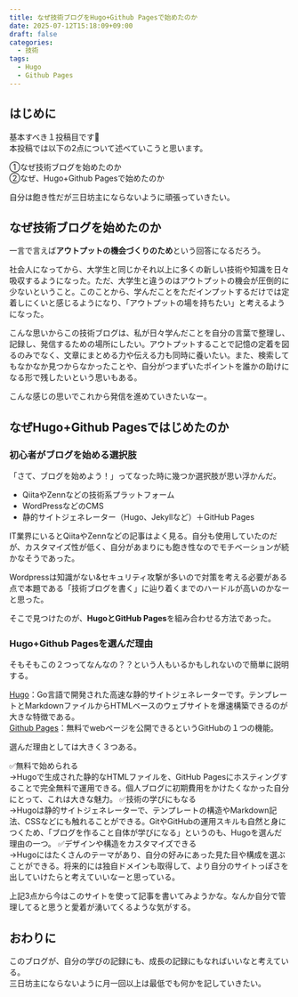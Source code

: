 ```yaml
---
title: なぜ技術ブログをHugo+Github Pagesで始めたのか
date: 2025-07-12T15:18:09+09:00
draft: false
categories:
  - 技術
tags:
  - Hugo
  - Github Pages
---
```


## はじめに
基本すべき１投稿目です👏  
本投稿では以下の2点について述べていこうと思います。  

①なぜ技術ブログを始めたのか   
②なぜ、Hugo+Github Pagesで始めたのか  

自分は飽き性だが三日坊主にならないように頑張っていきたい。

## なぜ技術ブログを始めたのか
一言で言えば**アウトプットの機会づくりのため**という回答になるだろう。  

社会人になってから、大学生と同じかそれ以上に多くの新しい技術や知識を日々吸収するようになった。ただ、大学生と違うのはアウトプットの機会が圧倒的に少ないということ。このことから、学んだことをただインプットするだけでは定着しにくいと感じるようになり、「アウトプットの場を持ちたい」と考えるようになった。  

こんな思いからこの技術ブログは、私が日々学んだことを自分の言葉で整理し、記録し、発信するための場所にしたい。アウトプットすることで記憶の定着を図るのみでなく、文章にまとめる力や伝える力も同時に養いたい。また、検索してもなかなか見つからなかったことや、自分がつまずいたポイントを誰かの助けになる形で残したいという思いもある。  

こんな感じの思いでこれから発信を進めていきたいなー。  

## なぜHugo+Github Pagesではじめたのか
### 初心者がブログを始める選択肢
「さて、ブログを始めよう！」ってなった時に幾つか選択肢が思い浮かんだ。

- QiitaやZennなどの技術系プラットフォーム
- WordPressなどのCMS
- 静的サイトジェネレーター（Hugo、Jekyllなど）＋GitHub Pages

IT業界にいるとQiitaやZennなどの記事はよく見る。自分も使用していたのだが、カスタマイズ性が低く、自分があまりにも飽き性なのでモチベーションが続かなそうであった。  

Wordpressは知識がない&セキュリティ攻撃が多いので対策を考える必要がある点で本題である「技術ブログを書く」に辿り着くまでのハードルが高いのかなーと思った。  

そこで見つけたのが、**HugoとGitHub Pages**を組み合わせる方法であった。

### Hugo+Github Pagesを選んだ理由
そもそもこの２つってなんなの？？という人もいるかもしれないので簡単に説明する。

[Hugo](https://gohugo.io/)：Go言語で開発された高速な静的サイトジェネレーターです。テンプレートとMarkdownファイルからHTMLベースのウェブサイトを爆速構築できるのが大きな特徴である。  
[Github Pages](https://docs.github.com/ja/pages/getting-started-with-github-pages/creating-a-github-pages-site)：無料でwebページを公開できるというGitHubの１つの機能。  

選んだ理由としては大きく３つある。  

✅無料で始められる  
→Hugoで生成された静的なHTMLファイルを、GitHub Pagesにホスティングすることで完全無料で運用できる。個人ブログに初期費用をかけたくなかった自分にとって、これは大きな魅力。
✅技術の学びにもなる  
→Hugoは静的サイトジェネレーターで、テンプレートの構造やMarkdown記法、CSSなどにも触れることができる。GitやGitHubの運用スキルも自然と身につくため、「ブログを作ること自体が学びになる」というのも、Hugoを選んだ理由の一つ。
✅デザインや構造をカスタマイズできる  
→Hugoにはたくさんのテーマがあり、自分の好みにあった見た目や構成を選ぶことができる。将来的には独自ドメインも取得して、より自分のサイトっぽさを出していけたらと考えていいなーと思っている。

上記3点から今はこのサイトを使って記事を書いてみようかな。なんか自分で管理してると思うと愛着が湧いてくるような気がする。

## おわりに
このブログが、自分の学びの記録にも、成長の記録にもなればいいなと考えている。  
三日坊主にならないように月一回以上は最低でも何かを記していきたい。
